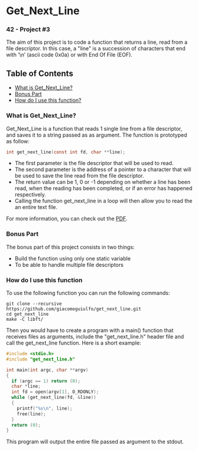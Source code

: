 # Get_Next_Line
### 42 - Project #3

The aim of this project is to code a function that returns a line, read from a file descriptor. In this case, a "line" is a succession of characters that end with ’\n’ (ascii code 0x0a) or with End Of File (EOF).

## Table of Contents
- [What is Get_Next_Line?](#what-is-get_next_line)
- [Bonus Part](#bonus-part)
- [How do I use this function?](#how-do-i-use-this-function)

### What is Get_Next_Line?

Get_Next_Line is a function that reads 1 single line from a file descriptor, and saves it to a string passed as as argument.
The function is prototyped as follow:

```C
int get_next_line(const int fd, char **line);
```

- The first parameter is the file descriptor that will be used to read.
- The second parameter is the address of a pointer to a character that will be used to save the line read from the file descriptor.
- The return value can be 1, 0 or -1 depending on whether a line has been read, when the reading has been completed, or if an error has happened respectively.
- Calling the function get_next_line in a loop will then allow you to read the an entire text file.

For more information, you can check out the [PDF].

### Bonus Part

The bonus part of this project consists in two things:

- Build the function using only one static variable
- To be able to handle multiple file descriptors

### How do I use this function

To use the following function you can run the following commands:
```
git clone --recursive https://github.com/giacomoguiulfo/get_next_line.git
cd get_next_line
make -C libft/
```
Then you would have to create a program with a main() function that receives files as arguments, include the "get_next_line.h" header file and call the get_next_line function. Here is a short example:
```C
#include <stdio.h>
#include "get_next_line.h"

int main(int argc, char **argv)
{
  if (argc == 1) return (0);
  char *line;
  int fd = open(argv[1], O_RDONLY);
  while (get_next_line(fd, &line))
  {
    printf("%s\n", line);
    free(line);
  }
  return (0);
}
```
This program will output the entire file passed as argument to the stdout.

[PDF]: https://github.com/giacomoguiulfo/get_next_line/blob/master/get_next_line.en.pdf
